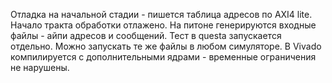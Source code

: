 Отладка на начальной стадии - пишется таблица адресов по AXI4 lite. Начало тракта обработки отлажено.
На питоне генерируются входные файлы - айпи адресов и сообщений.
Тест в questa запускается отдельно. Можно запускать те же файлы в любом симуляторе.
В Vivado компилируется с дополнительными ядрами - временные ограничения не нарушены.
